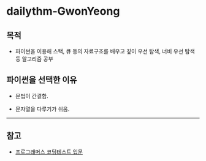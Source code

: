 # dailythm-GwonYeong

## 목적

-   파이썬을 이용해 스택, 큐 등의 자료구조를 배우고 깊이 우선 탐색, 너비 우선 탐색 등 알고리즘 공부

## 파이썬을 선택한 이유

-   문법이 간결함.

*   문자열을 다루기가 쉬움.

---

## 참고

-   [프로그래머스 코딩테스트 입문](https://school.programmers.co.kr/learn/challenges/beginner?order=acceptance_desc)
